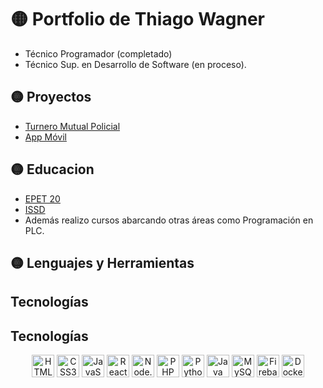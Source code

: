 # 🟡 Portfolio de Thiago Wagner
- Técnico Programador (completado)
- Técnico Sup. en Desarrollo de Software (en proceso).
## 🟡 Proyectos   
- [Turnero Mutual Policial](https://github.com/ThiagoW4W/Turnero-Mutual)
- [App Móvil](https://github.com/ThiagoW4W/Turnero-Mutual)
## 🟡 Educacion
- [EPET 20](https://epet20.edu.ar/ )
- [ISSD](https://issd.edu.ar/es/desarrollo-software/)
- Además realizo cursos abarcando otras áreas como Programación en PLC.
## 🟡 Lenguajes y Herramientas
## Tecnologías

## Tecnologías

<p align="center">
  <img src="https://cdn.simpleicons.org/html5" alt="HTML5" width="36" />
  <img src="https://cdn.simpleicons.org/css" alt="CSS3" width="36" />
  <img src="https://cdn.simpleicons.org/javascript" alt="JavaScript" width="36" />
  <img src="https://cdn.simpleicons.org/react" alt="React" width="36" />
  <img src="https://cdn.simpleicons.org/nodedotjs" alt="Node.js" width="36" />
  <img src="https://cdn.simpleicons.org/php" alt="PHP" width="36" />
  <img src="https://cdn.simpleicons.org/python" alt="Python" width="36" />
  <img src="[https://cdn.simpleicons.org/java](https://imgs.search.brave.com/FRpTfdcobNeioE_WSl1nwBSF0tJwZnMzYZTr171mnms/rs:fit:860:0:0:0/g:ce/aHR0cHM6Ly9pbWcu/aWNvbnM4LmNvbS8_/c2l6ZT0xMjAwJmlk/PTEzNjc5JmZvcm1h/dD1wbmc)" alt="Java" width="36" />
  <img src="https://cdn.simpleicons.org/mysql" alt="MySQL" width="36" />
  <img src="https://cdn.simpleicons.org/firebase" alt="Firebase" width="36" />
  <img src="https://cdn.simpleicons.org/docker" alt="Docker" width="36" />
</p>


